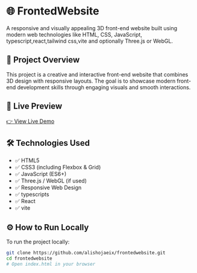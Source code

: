 
# 🌐 FrontedWebsite

A responsive and visually appealing 3D front-end website built using modern web technologies like HTML, CSS, JavaScript, typescript,react,tailwind css,vite and optionally Three.js or WebGL.

## 🚀 Project Overview

This project is a creative and interactive front-end website that combines 3D design with responsive layouts. The goal is to showcase modern front-end development skills through engaging visuals and smooth interactions.

## 📸 Live Preview



<!-- Add your live demo or screenshot if available -->
[👉 View Live Demo]([https://your-live-demo-link.com](https://alishojaeix.github.io/frontedwebsite/))

## 🛠️ Technologies Used

- ✅ HTML5
- ✅ CSS3 (including Flexbox & Grid)
- ✅ JavaScript (ES6+)
- ✅ Three.js / WebGL (if used)
- ✅ Responsive Web Design
- ✅ typescripts
- ✅ React
- ✅ vite

## ⚙️ How to Run Locally

To run the project locally:

```bash
git clone https://github.com/alishojaeix/frontedwebsite.git
cd frontedwebsite
# Open index.html in your browser
